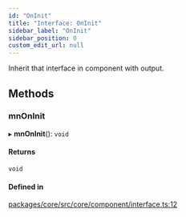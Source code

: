 ```yaml
---
id: "OnInit"
title: "Interface: OnInit"
sidebar_label: "OnInit"
sidebar_position: 0
custom_edit_url: null
---
```


Inherit that interface in component with output.

## Methods

### mnOnInit

▸ **mnOnInit**(): `void`

#### Returns

`void`

#### Defined in

[packages/core/src/core/component/interface.ts:12](https://github.com/primno/primno/blob/21aeb72/packages/core/src/core/component/interface.ts#L12)
